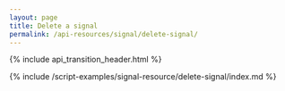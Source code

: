```yaml
---
layout: page
title: Delete a signal
permalink: /api-resources/signal/delete-signal/
---
```


{% include api_transition_header.html %}

{% include /script-examples/signal-resource/delete-signal/index.md %}
